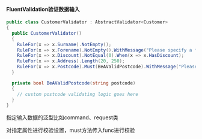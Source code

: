 #### FluentValidation验证数据输入

```c#
public class CustomerValidator : AbstractValidator<Customer>
{
  public CustomerValidator()
  {
    RuleFor(x => x.Surname).NotEmpty();
    RuleFor(x => x.Forename).NotEmpty().WithMessage("Please specify a first name");
    RuleFor(x => x.Discount).NotEqual(0).When(x => x.HasDiscount);
    RuleFor(x => x.Address).Length(20, 250);
    RuleFor(x => x.Postcode).Must(BeAValidPostcode).WithMessage("Please specify a valid postcode");
  }

  private bool BeAValidPostcode(string postcode)
  {
    // custom postcode validating logic goes here
  }
}
```

指定输入数据的泛型比如command、request类

对指定属性进行校验设置，must方法传入func进行校验